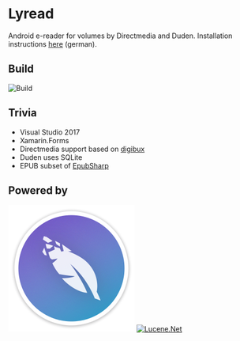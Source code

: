 # Lyread
Android e-reader for volumes by Directmedia and Duden. Installation instructions [here](index.md) (german).

## Build
![Build](https://build.appcenter.ms/v0.1/apps/18873b45-decc-440c-9c4a-69418d1c22ed/branches/master/badge)

## Trivia
* Visual Studio 2017
* Xamarin.Forms
* Directmedia support based on [digibux](../../tree/digibux)
* Duden uses SQLite
* EPUB subset of [EpubSharp](https://github.com/asido/EpubSharp)

## Powered by
[![SQLite-net](https://raw.githubusercontent.com/praeclarum/sqlite-net/master/Logo-low.png)](https://github.com/praeclarum/sqlite-net)
[![Lucene.Net](https://github.com/apache/lucenenet/blob/master/branding/logo/lucene-net-icon-256x256.png)](https://github.com/apache/lucenenet)
